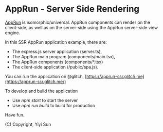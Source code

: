 # AppRun - Server Side Rendering

[AppRun](https://github.com/yysun/apprun) is isomorphic/universal. AppRun components can render on the client-side, as well as on the server-side using the AppRun server-side view engine.

In this SSR AppRun application example, there are:

* The express.js server application (server.ts),
* The AppRun main program (components/main.tsx),
*	The AppRun components (components/*.tsx)
* The client-side application (/public/spa.js).


You can run the application on @glitch, [https://apprun-ssr.glitch.me](https://apprun-ssr.glitch.me/)

To develop and build the application

* Use _npm start_ to start the server
* Use _npm run build_ to build for production

Have fun.

(C) Copyright, Yiyi Sun
